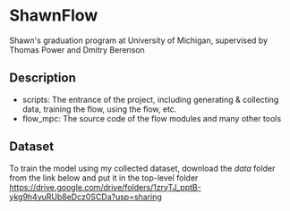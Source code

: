 # ShawnFlow
Shawn's graduation program at University of Michigan, supervised by Thomas Power and Dmitry Berenson
## Description
* scripts: The entrance of the project, including generating & collecting data, training the flow, using the flow, etc.
* flow_mpc: The source code of the flow modules and many other tools
## Dataset
To train the model using my collected dataset, download the *data* folder from the link below and put it in the top-level folder
https://drive.google.com/drive/folders/1zryTJ_pptB-ykg9h4yuRUb8eDcz0SCDa?usp=sharing

